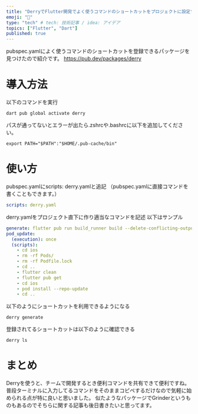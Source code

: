 ```yaml
---
title: "DerryでFlutter開発でよく使うコマンドのショートカットをプロジェクトに設定する"
emoji: "👾"
type: "tech" # tech: 技術記事 / idea: アイデア
topics: ["Flutter", "Dart"]
published: true
---
```


pubspec.yamlによく使うコマンドのショートカットを登録できるパッケージを見つけたので紹介です。
https://pub.dev/packages/derry
# 導入方法
以下のコマンドを実行
```
dart pub global activate derry
```
パスが通ってないとエラーが出たら.zshrcや.bashrcに以下を追加してください。
```text:.zshrc
export PATH="$PATH":"$HOME/.pub-cache/bin"
```

# 使い方
pubspec.yamlにscripts: derry.yamlと追記
（pubspec.yamlに直接コマンドを書くこともできます。）
```yaml:pubspec.yaml
scripts: derry.yaml
```
derry.yamlをプロジェクト直下に作り適当なコマンドを記述
以下はサンプル
```yaml:derry.yaml
generate: flutter pub run build_runner build --delete-conflicting-outputs
pod_update: 
  (execution): once
  (scripts):
    - cd ios
    - rm -rf Pods/
    - rm -rf Podfile.lock
    - cd ..
    - flutter clean
    - flutter pub get
    - cd ios
    - pod install --repo-update
    - cd ..
```

以下のようにショートカットを利用できるようになる
```
derry generate
```

登録されてるショートカットは以下のように確認できる
```
derry ls
```

# まとめ
Derryを使うと、チームで開発するとき便利コマンドを共有できて便利ですね。普段ターミナルに入力してるコマンドをそのままコピペするだけなので気軽に始められる点が特に良いと思いました。
似たようなパッケージでGrinderというものもあるのでそちらに関する記事も後日書きたいと思ってます。